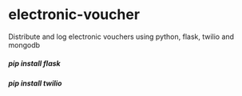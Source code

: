 # electronic-voucher
Distribute and log electronic vouchers using python, flask, twilio and mongodb
##### pip install flask
##### pip install twilio
